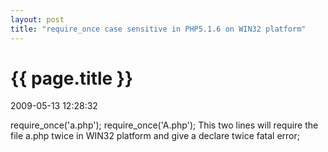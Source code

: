 ```yaml
---
layout: post
title: "require_once case sensitive in PHP5.1.6 on WIN32 platform"
---
```


<h1> {{ page.title }} </h1> <p class='meta'>2009-05-13 12:28:32</p>

require_once('a.php');
require_once('A.php');
This two lines will require the file a.php twice in WIN32 platform and give a declare twice fatal error;
